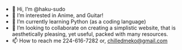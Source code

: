 - 👋 Hi, I’m @haku-sudo
- 👀 I’m interested in Anime, and Guitar!
- 🌱 I’m currently learning Python (as a coding language)
- 💞️ I’m looking to collaborate on creating a simplistic website, that is aesthetically pleasing, yet useful, packed with many resources.
- 📫 How to reach me 224-616-7282 or, chilledmeko@gmail.com

<!---
haku-sudo/haku-sudo is a ✨ special ✨ repository because its `README.md` (this file) appears on your GitHub profile.
You can click the Preview link to take a look at your changes.
--->
